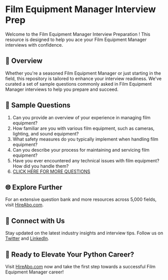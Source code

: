# Film Equipment Manager Interview Prep

Welcome to the Film Equipment Manager Interview Preparation ! This resource is designed to help you ace your Film Equipment Manager interviews with confidence.

## 🚀 Overview

Whether you're a seasoned Film Equipment Manager or just starting in the field, this repository is tailored to enhance your interview readiness. We've curated a set of sample questions commonly asked in Film Equipment Manager interviews to help you prepare and succeed.

## 📝 Sample Questions

1. Can you provide an overview of your experience in managing film equipment?
2. How familiar are you with various film equipment, such as cameras, lighting, and sound equipment?
3. What safety measures do you typically implement when handling film equipment?
4. Can you describe your process for maintaining and servicing film equipment?
5. Have you ever encountered any technical issues with film equipment? How did you handle them?
6. [CLICK HERE FOR MORE QUESTIONS](https://hireabo.com/job/16_2_36/Film%20Equipment%20Manager)

## 🌐 Explore Further

For an extensive question bank and more resources across 5,000 fields, visit [HireAbo.com](https://www.hireabo.com).

## 📱 Connect with Us

Stay updated on the latest industry insights and interview tips. Follow us on [Twitter](https://twitter.com/hireabo) and [LinkedIn](https://www.linkedin.com/in/hire-abo-3609972a8/).

## 🚀 Ready to Elevate Your Python Career?

Visit [HireAbo.com](https://www.hireabo.com) now and take the first step towards a successful Film Equipment Manager career!